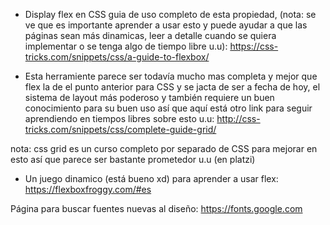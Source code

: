 * Display flex en CSS guia de uso completo de esta propiedad, (nota: se ve que es importante aprender a usar esto y puede ayudar a que las páginas sean más dinamicas, leer a detalle cuando se quiera implementar o se tenga algo de tiempo libre u.u): 
https://css-tricks.com/snippets/css/a-guide-to-flexbox/

* Esta herramiente parece ser todavía mucho mas completa y mejor que flex la de el punto anterior para CSS y se jacta de ser a fecha de hoy, el sistema de layout más poderoso y también requiere un buen conocimiento para su buen uso así que aquí está otro link para seguir aprendiendo en tiempos libres sobre esto u.u:
http://css-tricks.com/snippets/css/complete-guide-grid/

nota: css grid es un curso completo por separado de CSS para mejorar en esto así que parece ser bastante prometedor u.u (en platzi)

* Un juego dinamico (está bueno xd) para aprender a usar flex:
https://flexboxfroggy.com/#es

Página para buscar fuentes nuevas al diseño:
https://fonts.google.com